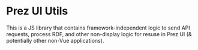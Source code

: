 # Prez UI Utils
This is a JS library that contains framework-independent logic to send API requests, process RDF, and other non-display logic for resuse in Prez UI (& potentially other non-Vue applications).